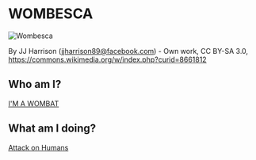 # WOMBESCA

![Wombesca](https://upload.wikimedia.org/wikipedia/commons/1/18/Vombatus_ursinus_-Maria_Island_National_Park.jpg)

By JJ Harrison (jjharrison89@facebook.com) - Own work, CC BY-SA 3.0, https://commons.wikimedia.org/w/index.php?curid=8661812

## Who am I?

[I'M A WOMBAT](https://en.wikipedia.org/wiki/Wombat)

## What am I doing?

[Attack on Humans](https://en.wikipedia.org/wiki/Wombat#Attacks_on_humans)
